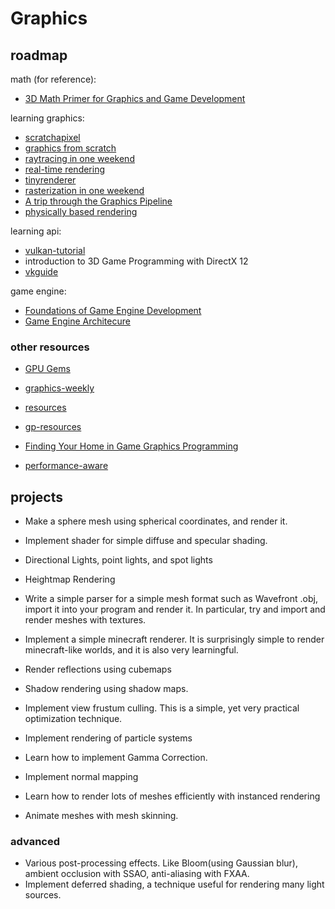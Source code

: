 # Graphics

## roadmap

math (for reference):

- [3D Math Primer for Graphics and Game Development][gamemath]

learning graphics:

- [scratchapixel]
- [graphics from scratch][graphics-from-scratch]
- [raytracing in one weekend][raytracing-weekend]
- [real-time rendering][realtimerendering]
- [tinyrenderer]
- [rasterization in one weekend][rasterization-weekend]
- [A trip through the Graphics Pipeline][trip]
- [physically based rendering][pbr]

learning api:

- [vulkan-tutorial]
- introduction to 3D Game Programming with DirectX 12
- [vkguide]

game engine:

- [Foundations of Game Engine Development][game-engine-foundations]
- [Game Engine Architecure][engine-architecture]

### other resources

- [GPU Gems][gpugems]
- [graphics-weekly]

- [resources][cgp-resources]
- [gp-resources]
- [Finding Your Home in Game Graphics Programming][learning-graphics-tardif]
- [performance-aware]

## projects

- Make a sphere mesh using spherical coordinates, and render it.
- Implement shader for simple diffuse and specular shading.
- Directional Lights, point lights, and spot lights
- Heightmap Rendering
- Write a simple parser for a simple mesh format such as Wavefront .obj, import
  it into your program and render it. In particular, try and import and render
  meshes with textures.
- Implement a simple minecraft renderer. It is surprisingly simple to render
  minecraft-like worlds, and it is also very learningful.

- Render reflections using cubemaps
- Shadow rendering using shadow maps.
- Implement view frustum culling. This is a simple, yet very practical
  optimization technique.

- Implement rendering of particle systems
- Learn how to implement Gamma Correction.
- Implement normal mapping
- Learn how to render lots of meshes efficiently with instanced rendering
- Animate meshes with mesh skinning.

### advanced

- Various post-processing effects. Like Bloom(using Gaussian blur), ambient
  occlusion with SSAO, anti-aliasing with FXAA.
- Implement deferred shading, a technique useful for rendering many light sources.

<!-- references -->

[raytracing-weekend]: https://raytracing.github.io/
[scratchapixel]: https://www.scratchapixel.com/index.html
[tinyrenderer]: https://github.com/ssloy/tinyrenderer/wiki
[rasterization-weekend]: https://tayfunkayhan.wordpress.com/2018/11/24/rasterization-in-one-weekend-part-i/
[graphics-from-scratch]: https://www.gabrielgambetta.com/computer-graphics-from-scratch/
[realtimerendering]: https://www.realtimerendering.com/
[gamemath]: https://gamemath.com/
[pbr]: https://pbr-book.org/4ed/contents
[gpugems]: https://developer.nvidia.com/gpugems/gpugems/contributors
[learnopengl]: https://learnopengl.com/
[graphics-weekly]: https://www.jendrikillner.com/tags/weekly/
[game-engine-foundations]: https://foundationsofgameenginedev.com/
[cgp-resources]: https://gist.github.com/notnotrobby/ceef71527b4f15869133ba7b397912e9
[gp-resources]: https://graphics-programming.org/resources/
[engine-architecture]: https://www.gameenginebook.com/
[trip]: https://fgiesen.wordpress.com/2011/07/09/a-trip-through-the-graphics-pipeline-2011-index/
[learning-graphics-tardif]: https://alextardif.com/LearningGraphics.html
[vulkan-tutorial]: https://vulkan-tutorial.com/
[vkguide]: https://vkguide.dev/
[rendering-engine]: https://gist.github.com/Erfan-Ahmadi/defe4ab99af97f624b68e0dccb0712ea
[performance-aware]: https://www.computerenhance.com/p/table-of-contents
